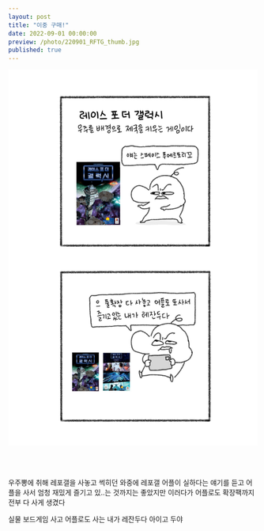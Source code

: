 ```yaml
---
layout: post
title: "이중 구매!"
date: 2022-09-01 00:00:00
preview: /photo/220901_RFTG_thumb.jpg
published: true
---
```


<img src="/photo/220901_RFTG.jpg" width="1000">

<br/><br/>

우주뽕에 취해 레포갤을 사놓고 썩히던 와중에
레포갤 어플이 실하다는 얘기를 듣고 어플을 사서 엄청 재밌게 즐기고 있..는 것까지는 좋았지만
이러다가 어플로도 확장팩까지 전부 다 사게 생겼다

실물 보드게임 사고 어플로도 사는 내가 레잔두다 아이고 두야
